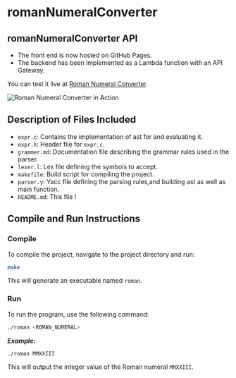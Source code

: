# romanNumeralConverter

## romanNumeralConverter API
- The front end is now hosted on GitHub Pages.  
- The backend has been implemented as a Lambda function with an API Gateway.  

You can test it live at [Roman Numeral Converter](https://dant52.github.io/romanNumeralConverter/).  

![Roman Numeral Converter in Action](https://media2.giphy.com/media/v1.Y2lkPTc5MGI3NjExd3h5NTNrcWR3cGd3dGRyY2UxamJubHc2N3pxYXpuaDlmanprdGI2dSZlcD12MV9pbnRlcm5hbF9naWZfYnlfaWQmY3Q9Zw/bvZfTixbRwIJxzVZ8m/giphy.gif)  




## Description of Files Included
- `expr.c`: Contains the implementation of ast for and evaluating it.
- `expr.h`: Header file for `expr.c`.
- `grammer.md`: Documentation file describing the grammar rules used in the parser.
- `lexer.l`: Lex file defining the symbols to accept.
- `makefile`: Build script for compiling the project.
- `parser.y`: Yacc file defining the parsing rules,and building ast as well as main function.
- `README.md`: This file !

## Compile and Run Instructions

### Compile
To compile the project, navigate to the project directory and run:
```sh
make
```
This will generate an executable named `roman`.

### Run
To run the program, use the following command:
```sh
./roman <ROMAN_NUMERAL>
```
***Example:***
```sh
./roman MMXXIII
```
This will output the integer value of the Roman numeral `MMXXIII`.
